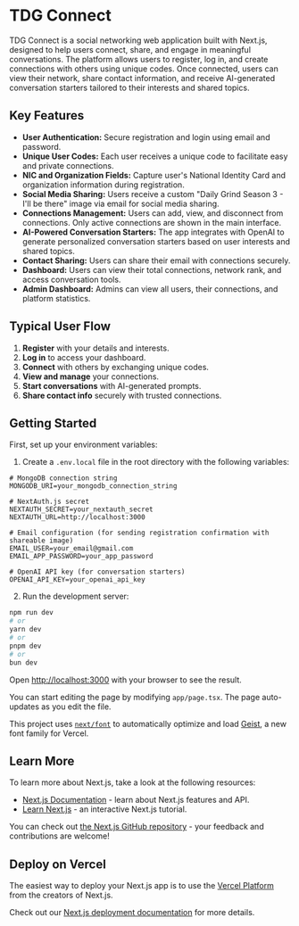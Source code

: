 # TDG Connect

TDG Connect is a social networking web application built with Next.js, designed to help users connect, share, and engage in meaningful conversations. The platform allows users to register, log in, and create connections with others using unique codes. Once connected, users can view their network, share contact information, and receive AI-generated conversation starters tailored to their interests and shared topics.

## Key Features

- **User Authentication:** Secure registration and login using email and password.
- **Unique User Codes:** Each user receives a unique code to facilitate easy and private connections.
- **NIC and Organization Fields:** Capture user's National Identity Card and organization information during registration.
- **Social Media Sharing:** Users receive a custom "Daily Grind Season 3 - I'll be there" image via email for social media sharing.
- **Connections Management:** Users can add, view, and disconnect from connections. Only active connections are shown in the main interface.
- **AI-Powered Conversation Starters:** The app integrates with OpenAI to generate personalized conversation starters based on user interests and shared topics.
- **Contact Sharing:** Users can share their email with connections securely.
- **Dashboard:** Users can view their total connections, network rank, and access conversation tools.
- **Admin Dashboard:** Admins can view all users, their connections, and platform statistics.

## Typical User Flow

1. **Register** with your details and interests.
2. **Log in** to access your dashboard.
3. **Connect** with others by exchanging unique codes.
4. **View and manage** your connections.
5. **Start conversations** with AI-generated prompts.
6. **Share contact info** securely with trusted connections.

## Getting Started

First, set up your environment variables:

1. Create a `.env.local` file in the root directory with the following variables:

```
# MongoDB connection string
MONGODB_URI=your_mongodb_connection_string

# NextAuth.js secret
NEXTAUTH_SECRET=your_nextauth_secret
NEXTAUTH_URL=http://localhost:3000

# Email configuration (for sending registration confirmation with shareable image)
EMAIL_USER=your_email@gmail.com
EMAIL_APP_PASSWORD=your_app_password

# OpenAI API key (for conversation starters)
OPENAI_API_KEY=your_openai_api_key
```

2. Run the development server:

```bash
npm run dev
# or
yarn dev
# or
pnpm dev
# or
bun dev
```

Open [http://localhost:3000](http://localhost:3000) with your browser to see the result.

You can start editing the page by modifying `app/page.tsx`. The page auto-updates as you edit the file.

This project uses [`next/font`](https://nextjs.org/docs/app/building-your-application/optimizing/fonts) to automatically optimize and load [Geist](https://vercel.com/font), a new font family for Vercel.

## Learn More

To learn more about Next.js, take a look at the following resources:

- [Next.js Documentation](https://nextjs.org/docs) - learn about Next.js features and API.
- [Learn Next.js](https://nextjs.org/learn) - an interactive Next.js tutorial.

You can check out [the Next.js GitHub repository](https://github.com/vercel/next.js) - your feedback and contributions are welcome!

## Deploy on Vercel

The easiest way to deploy your Next.js app is to use the [Vercel Platform](https://vercel.com/new?utm_medium=default-template&filter=next.js&utm_source=create-next-app&utm_campaign=create-next-app-readme) from the creators of Next.js.

Check out our [Next.js deployment documentation](https://nextjs.org/docs/app/building-your-application/deploying) for more details.
